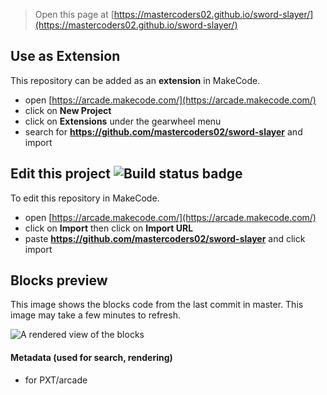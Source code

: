  


> Open this page at [https://mastercoders02.github.io/sword-slayer/](https://mastercoders02.github.io/sword-slayer/)

## Use as Extension

This repository can be added as an **extension** in MakeCode.

* open [https://arcade.makecode.com/](https://arcade.makecode.com/)
* click on **New Project**
* click on **Extensions** under the gearwheel menu
* search for **https://github.com/mastercoders02/sword-slayer** and import

## Edit this project ![Build status badge](https://github.com/mastercoders02/sword-slayer/workflows/MakeCode/badge.svg)

To edit this repository in MakeCode.

* open [https://arcade.makecode.com/](https://arcade.makecode.com/)
* click on **Import** then click on **Import URL**
* paste **https://github.com/mastercoders02/sword-slayer** and click import

## Blocks preview

This image shows the blocks code from the last commit in master.
This image may take a few minutes to refresh.

![A rendered view of the blocks](https://github.com/mastercoders02/sword-slayer/raw/master/.github/makecode/blocks.png)

#### Metadata (used for search, rendering)

* for PXT/arcade
<script src="https://makecode.com/gh-pages-embed.js"></script><script>makeCodeRender("{{ site.makecode.home_url }}", "{{ site.github.owner_name }}/{{ site.github.repository_name }}");</script>
